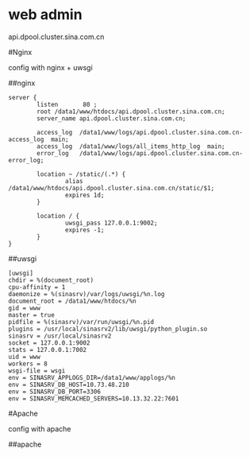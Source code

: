 web admin
========
api.dpool.cluster.sina.com.cn

#Nginx

config with nginx + uwsgi

##nginx

	server {
	        listen       80 ;
	        root /data1/www/htdocs/api.dpool.cluster.sina.com.cn;
	        server_name api.dpool.cluster.sina.com.cn;
	
	        access_log  /data1/www/logs/api.dpool.cluster.sina.com.cn-access_log  main;
	        access_log  /data1/www/logs/all_items_http_log  main;
	        error_log   /data1/www/logs/api.dpool.cluster.sina.com.cn-error_log;
	
	        location ~ /static/(.*) {
	                alias /data1/www/htdocs/api.dpool.cluster.sina.com.cn/static/$1;
	                expires 1d;
	        }
	
	        location / {
	                uwsgi_pass 127.0.0.1:9002;
	                expires -1;
	        }
	}


##uwsgi

	[uwsgi]
	chdir = %(document_root)
	cpu-affinity = 1
	daemonize = %(sinasrv)/var/logs/uwsgi/%n.log
	document_root = /data1/www/htdocs/%n
	gid = www
	master = true
	pidfile = %(sinasrv)/var/run/uwsgi/%n.pid
	plugins = /usr/local/sinasrv2/lib/uwsgi/python_plugin.so
	sinasrv = /usr/local/sinasrv2
	socket = 127.0.0.1:9002
	stats = 127.0.0.1:7002
	uid = www
	workers = 8
	wsgi-file = wsgi
	env = SINASRV_APPLOGS_DIR=/data1/www/applogs/%n
	env = SINASRV_DB_HOST=10.73.48.210
	env = SINASRV_DB_PORT=3306
	env = SINASRV_MEMCACHED_SERVERS=10.13.32.22:7601


#Apache

config with apache

##apache
